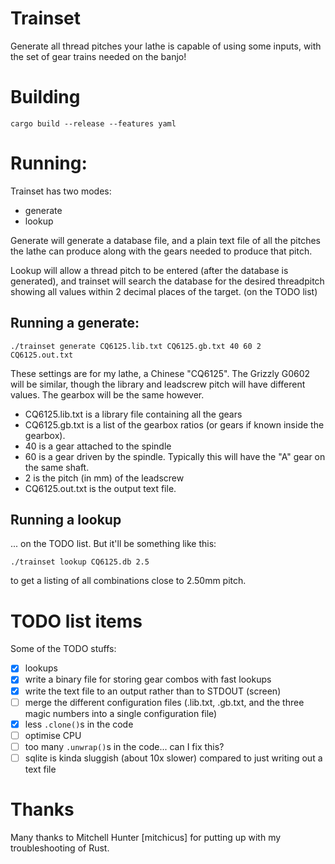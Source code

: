 # Trainset
Generate all thread pitches your lathe is capable of using some inputs, with the set of gear trains needed on the banjo!

# Building
`cargo build --release --features yaml`

# Running:
Trainset has two modes:
  * generate
  * lookup

Generate will generate a database file, and a plain text file of all the pitches the lathe can produce along with the gears needed to produce that pitch.

Lookup will allow a thread pitch to be entered (after the database is generated), and trainset will search the database for the desired threadpitch showing all values within 2 decimal places of the target. (on the TODO list)

## Running a generate:
`./trainset generate CQ6125.lib.txt CQ6125.gb.txt 40 60 2 CQ6125.out.txt`

These settings are for my lathe, a Chinese "CQ6125". The Grizzly G0602 will be similar, though the library and leadscrew pitch will have different values. The gearbox will be the same however.

  * CQ6125.lib.txt is a library file containing all the gears
  * CQ6125.gb.txt is a list of the gearbox ratios (or gears if known inside the gearbox).
  * 40 is a gear attached to the spindle
  * 60 is a gear driven by the spindle. Typically this will have the "A" gear on the same shaft.
  * 2 is the pitch (in mm) of the leadscrew
  * CQ6125.out.txt is the output text file.

## Running a lookup
... on the TODO list. But it'll be something like this:

`./trainset lookup CQ6125.db 2.5`

to get a listing of all combinations close to 2.50mm pitch.

# TODO list items
Some of the TODO stuffs:
- [x] lookups
- [x] write a binary file for storing gear combos with fast lookups
- [x] write the text file to an output rather than to STDOUT (screen)
- [ ] merge the different configuration files (.lib.txt, .gb.txt, and the three magic numbers into a single configuration file)
- [x] less ``.clone()``s in the code
- [ ] optimise CPU
- [ ] too many ``.unwrap()``s in the code... can I fix this?
- [ ] sqlite is kinda sluggish (about 10x slower) compared to just writing out a text file

# Thanks
Many thanks to Mitchell Hunter [mitchicus] for putting up with my troubleshooting of Rust.
